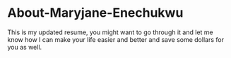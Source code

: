 # About-Maryjane-Enechukwu
This is my updated resume, you might want to go through it and let me know how I can make your life easier and better and save some dollars for you as well.
